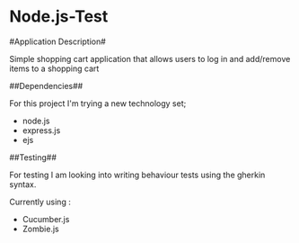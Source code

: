 Node.js-Test
============

#Application Description#

Simple shopping cart application that allows users to log in and add/remove items to a shopping cart

##Dependencies##

For this project I'm trying a new technology set;

- node.js
- express.js
- ejs

##Testing##

For testing I am looking into writing behaviour tests using the gherkin syntax.

Currently using :
- Cucumber.js
- Zombie.js